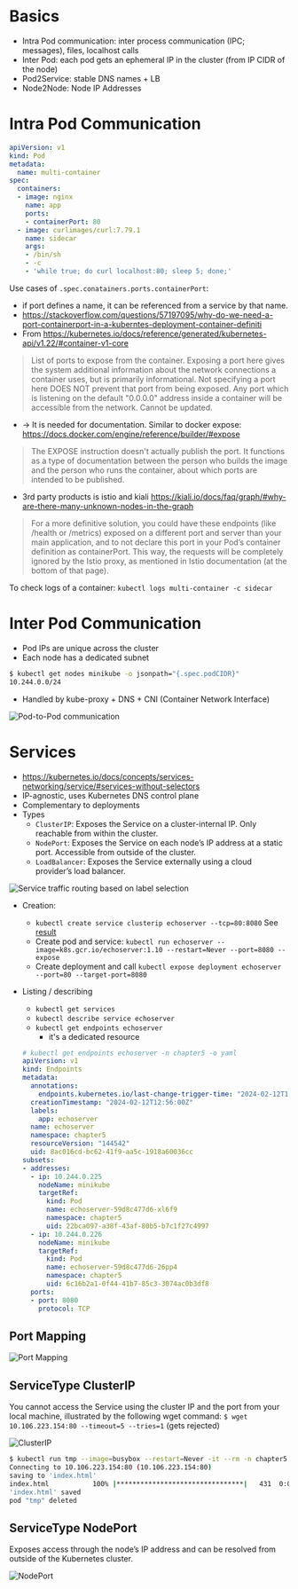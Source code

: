 # Basics
- Intra Pod communication: inter process communication (IPC; messages), files, localhost calls
- Inter Pod: each pod gets an ephemeral IP in the cluster (from IP CIDR of the node)
- Pod2Service: stable DNS names + LB
- Node2Node: Node IP Addresses

# Intra Pod Communication
```yaml
apiVersion: v1
kind: Pod
metadata:
  name: multi-container
spec:
  containers:
  - image: nginx
    name: app
    ports:
    - containerPort: 80
  - image: curlimages/curl:7.79.1
    name: sidecar
    args:
    - /bin/sh
    - -c
    - 'while true; do curl localhost:80; sleep 5; done;'
```

Use cases of `.spec.conatainers.ports.containerPort`:
- if port defines a name, it can be referenced from a service by that name.
- https://stackoverflow.com/questions/57197095/why-do-we-need-a-port-containerport-in-a-kuberntes-deployment-container-definiti
- From https://kubernetes.io/docs/reference/generated/kubernetes-api/v1.22/#container-v1-core
> List of ports to expose from the container. Exposing a port here gives the system additional information about the network connections a container uses, but is primarily informational. Not specifying a port here DOES NOT prevent that port from being exposed. Any port which is listening on the default "0.0.0.0" address inside a container will be accessible from the network. Cannot be updated.
- → It is needed for documentation. Similar to docker expose: https://docs.docker.com/engine/reference/builder/#expose
> The EXPOSE instruction doesn't actually publish the port. It functions as a type of documentation between the person who builds the image and the person who runs the container, about which ports are intended to be published. 
- 3rd party products is istio and kiali https://kiali.io/docs/faq/graph/#why-are-there-many-unknown-nodes-in-the-graph
> For a more definitive solution, you could have these endpoints (like /health or /metrics) exposed on a different port and server than your main application, and to not declare this port in your Pod’s container definition as containerPort. This way, the requests will be completely ignored by the Istio proxy, as mentioned in Istio documentation (at the bottom of that page).


To check logs of a container: `kubectl logs multi-container -c sidecar`

# Inter Pod Communication
- Pod IPs are unique across the cluster
- Each node has a dedicated subnet
```bash
$ kubectl get nodes minikube -o jsonpath="{.spec.podCIDR}"
10.244.0.0/24
```
- Handled by kube-proxy + DNS + CNI (Container Network Interface)

![Pod-to-Pod communication](../../images/06_Networking/image.png)

# Services
- https://kubernetes.io/docs/concepts/services-networking/service/#services-without-selectors
- IP-agnostic, uses Kubernetes DNS control plane
- Complementary to deployments
- Types
  - `ClusterIP`: Exposes the Service on a cluster-internal IP. Only reachable from within the cluster.
  - `NodePort`: Exposes the Service on each node’s IP address at a static port. Accessible from outside of the cluster.
  - `LoadBalancer`: Exposes the Service externally using a cloud provider’s load balancer.


![Service traffic routing based on label selection](../../images/06_Networking/image-1.png)


- Creation:
  - `kubectl create service clusterip echoserver --tcp=80:8080` See [result](./00-exercises/ex_chapter5/echoserver-service.yaml)
  - Create pod and service: `kubectl run echoserver --image=k8s.gcr.io/echoserver:1.10 --restart=Never --port=8080 --expose`
  - Create deployment and call `kubectl expose deployment echoserver --port=80 --target-port=8080`


- Listing / describing
  - `kubectl get services`
  - `kubectl describe service echoserver`
  - `kubectl get endpoints echoserver`
    - it's a dedicated resource
  
  ```yaml
  # kubectl get endpoints echoserver -n chapter5 -o yaml
  apiVersion: v1
  kind: Endpoints
  metadata:
    annotations:
      endpoints.kubernetes.io/last-change-trigger-time: "2024-02-12T12:56:00Z"
    creationTimestamp: "2024-02-12T12:56:00Z"
    labels:
      app: echoserver
    name: echoserver
    namespace: chapter5
    resourceVersion: "144542"
    uid: 8ac016cd-bc62-41f9-aa5c-1918a60036cc
  subsets:
  - addresses:
    - ip: 10.244.0.225
      nodeName: minikube
      targetRef:
        kind: Pod
        name: echoserver-59d8c477d6-xl6f9
        namespace: chapter5
        uid: 22bca097-a38f-43af-80b5-b7c1f27c4997
    - ip: 10.244.0.226
      nodeName: minikube
      targetRef:
        kind: Pod
        name: echoserver-59d8c477d6-26pp4
        namespace: chapter5
        uid: 6c16b2a1-0f44-41b7-85c3-3074ac0b3df8
    ports:
    - port: 8080
      protocol: TCP
  ```

## Port Mapping


![Port Mapping](../../images/06_Networking/image-2.png)

## ServiceType ClusterIP

You cannot access the Service using the cluster IP and the port from your local
machine, illustrated by the following wget command:
`$ wget 10.106.223.154:80 --timeout=5 --tries=1` (gets rejected)

![ClusterIP](../../images/06_Networking/image-3.png)


```bash
$ kubectl run tmp --image=busybox --restart=Never -it --rm -n chapter5 -- wget 10.106.223.154:80
Connecting to 10.106.223.154:80 (10.106.223.154:80)
saving to 'index.html'
index.html           100% |********************************|   431  0:00:00 ETA
'index.html' saved
pod "tmp" deleted
```

## ServiceType NodePort

Exposes access through the node’s IP address and can be resolved from outside of the Kubernetes cluster.

![NodePort](../../images/06_Networking/image-4.png)